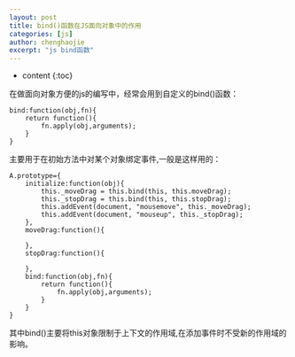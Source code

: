 ```yaml
---
layout: post
title: bind()函数在JS面向对象中的作用
categories: [js]
author: chenghaojie
excerpt: "js bind函数"
---
```



* content
{:toc}


在做面向对象方便的js的编写中，经常会用到自定义的bind()函数：

    bind:function(obj,fn){
        return function(){
            fn.apply(obj,arguments);
        }
    }
主要用于在初始方法中对某个对象绑定事件,一般是这样用的：

    A.prototype={
        initialize:function(obj){
            this._moveDrag = this.bind(this, this.moveDrag);
            this._stopDrag = this.bind(this, this.stopDrag);
            this.addEvent(document, "mousemove", this._moveDrag);
            this.addEvent(document, "mouseup", this._stopDrag);
        },
        moveDrag:function(){

        },
        stopDrag:function(){

        },
        bind:function(obj,fn){
            return function(){
                fn.apply(obj,arguments);
            }
        }
    }
其中bind()主要将this对象限制于上下文的作用域,在添加事件时不受新的作用域的影响。